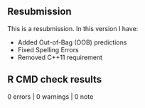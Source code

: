 ## Resubmission

This is a resubmission. In this version I have:

* Added Out-of-Bag (OOB) predictions
* Fixed Spelling Errors
* Removed C++11 requirement 


## R CMD check results

0 errors | 0 warnings | 0 note


